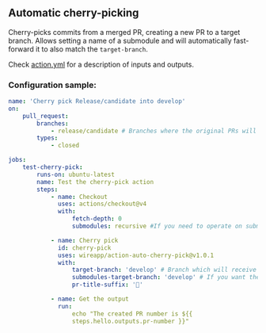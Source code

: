 ## Automatic cherry-picking

Cherry-picks commits from a merged PR, creating a new PR to a target branch.
Allows setting a name of a submodule and will automatically fast-forward it to
also match the `target-branch`.

Check [action.yml](action.yml) for a description of inputs and outputs.

### Configuration sample:

```yaml
name: 'Cherry pick Release/candidate into develop'
on:
    pull_request:
        branches:
            - release/candidate # Branches where the original PRs will be merged
        types:
            - closed

jobs:
    test-cherry-pick:
        runs-on: ubuntu-latest
        name: Test the cherry-pick action
        steps:
            - name: Checkout
              uses: actions/checkout@v4
              with:
                  fetch-depth: 0
                  submodules: recursive #If you need to operate on submodules

            - name: Cherry pick
              id: cherry-pick
              uses: wireapp/action-auto-cherry-pick@v1.0.1
              with:
                  target-branch: 'develop' # Branch which will receive the automatic cherry-picks
                  submodules-target-branch: 'develop' # If you want the action to fast-forward the submodules to a specific branch
                  pr-title-suffix: '🍒'

            - name: Get the output
              run:
                  echo "The created PR number is ${{
                  steps.hello.outputs.pr-number }}"
```
